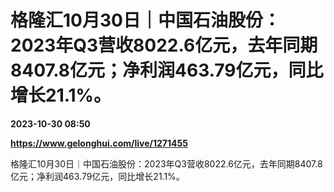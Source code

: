 # 格隆汇10月30日｜中国石油股份：2023年Q3营收8022.6亿元，去年同期8407.8亿元；净利润463.79亿元，同比增长21.1%。

**2023-10-30 08:50**

**https://www.gelonghui.com/live/1271455**

格隆汇10月30日｜中国石油股份：2023年Q3营收8022.6亿元，去年同期8407.8亿元；净利润463.79亿元，同比增长21.1%。